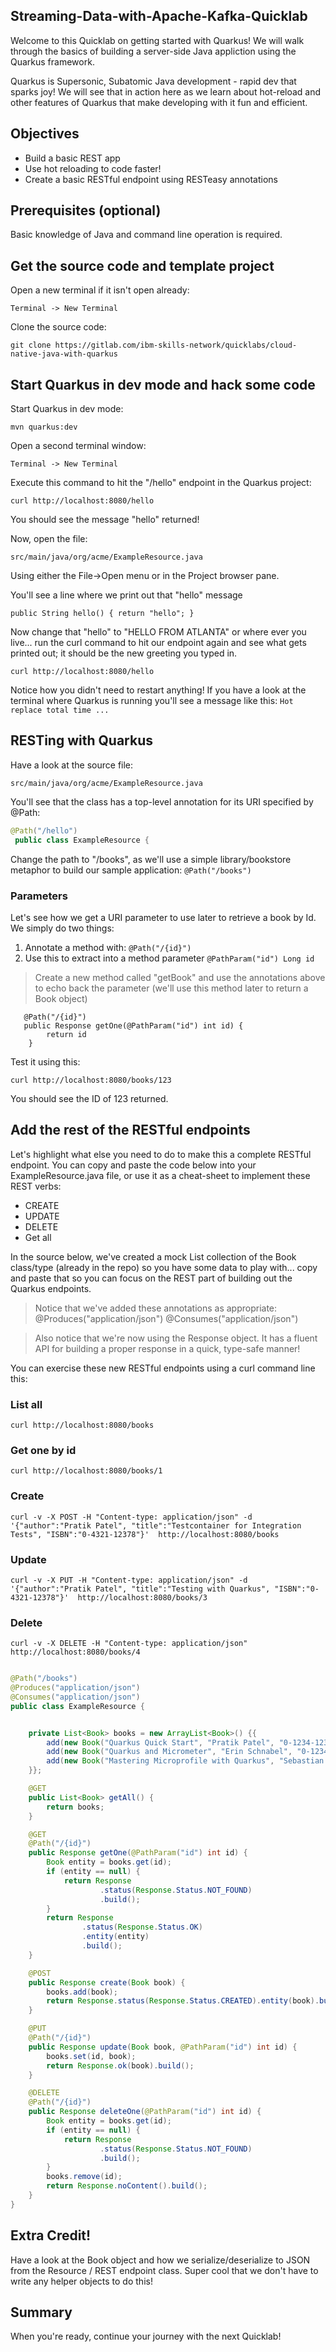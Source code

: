 ## Streaming-Data-with-Apache-Kafka-Quicklab 

Welcome to this Quicklab on getting started with Quarkus! We will walk through the basics of building a server-side Java appliction using the Quarkus framework.

Quarkus is Supersonic, Subatomic Java development - rapid dev that sparks joy! We will see that in action here as we learn about hot-reload and other features of Quarkus that make developing with it fun and efficient.

## Objectives
* Build a basic REST app 
* Use hot reloading to code faster!
* Create a basic RESTful endpoint using RESTeasy annotations

## Prerequisites (optional)
Basic knowledge of Java and command line operation is required. 

## Get the source code and template project

Open a new terminal if it isn't open already:

`Terminal -> New Terminal`

Clone the source code:

`git clone https://gitlab.com/ibm-skills-network/quicklabs/cloud-native-java-with-quarkus`

## Start Quarkus in dev mode and hack some code

Start Quarkus in dev mode:

`mvn quarkus:dev`

Open a second terminal window:

`Terminal -> New Terminal`

Execute this command to hit the "/hello" endpoint in the Quarkus project:

`curl http://localhost:8080/hello`

You should see the message "hello" returned!

Now, open the file:

`src/main/java/org/acme/ExampleResource.java`

Using either the File->Open menu or in the Project browser pane.

You'll see a line where we print out that "hello" message 

`public String hello() {
         return "hello";
     }`

Now change that "hello" to "HELLO FROM ATLANTA"  or where ever you live... run the curl command to hit our endpoint again and see what gets printed out; it should be the new greeting you typed in.

`curl http://localhost:8080/hello`

Notice how you didn't need to restart anything! If you have a look at the terminal where Quarkus is running you'll see a message like this:
`Hot replace total time ...`

## RESTing with Quarkus

Have a look at the source file:

`src/main/java/org/acme/ExampleResource.java`

You'll see that the class has a top-level annotation for its URI specified by @Path:

```java
@Path("/hello")
 public class ExampleResource {
```

Change the path to "/books", as we'll use a simple library/bookstore metaphor to build our sample application:
 `@Path("/books")`

### Parameters

Let's see how we get a URI parameter to use later to retrieve a book by Id. We simply do two things:
1. Annotate a method with: `@Path("/{id}")`
2. Use this to extract into a method parameter `@PathParam("id") Long id`

> Create a new method called "getBook" and use the annotations above to echo back the parameter (we'll use this method later to return a Book object)

```
   @Path("/{id}")
   public Response getOne(@PathParam("id") int id) {
        return id
    }
```

Test it using this:

`curl http://localhost:8080/books/123`

You should see the ID of 123 returned.

## Add the rest of the RESTful endpoints

Let's highlight what else you need to do to make this a complete RESTful endpoint. You can copy and paste the code below into your ExampleResource.java file, or use it as a cheat-sheet to implement these REST verbs:
* CREATE
* UPDATE
* DELETE
* Get all

In the source below, we've created a mock List collection of the Book class/type (already in the repo) so you have some data to play with... copy and paste that so you can focus on the REST part of building out the Quarkus endpoints.

> Notice that we've added these annotations as appropriate:
> @Produces("application/json") 
> @Consumes("application/json")

> Also notice that we're now using the Response object. It has a fluent API for building a proper response in a quick, type-safe manner!

You can exercise these new RESTful endpoints using a curl command line this:

### List all
`curl http://localhost:8080/books`

### Get one by id
`curl http://localhost:8080/books/1`

### Create
`curl -v -X POST -H "Content-type: application/json" -d '{"author":"Pratik Patel", "title":"Testcontainer for Integration Tests", "ISBN":"0-4321-12378"}'  http://localhost:8080/books`

### Update
`curl -v -X PUT -H "Content-type: application/json" -d '{"author":"Pratik Patel", "title":"Testing with Quarkus", "ISBN":"0-4321-12378"}'  http://localhost:8080/books/3`

### Delete
`curl -v -X DELETE -H "Content-type: application/json" http://localhost:8080/books/4`



```java

@Path("/books")
@Produces("application/json")
@Consumes("application/json")
public class ExampleResource {


    private List<Book> books = new ArrayList<Book>() {{
        add(new Book("Quarkus Quick Start", "Pratik Patel", "0-1234-12345")) ;
        add(new Book("Quarkus and Micrometer", "Erin Schnabel", "0-1234-54321")) ;
        add(new Book("Mastering Microprofile with Quarkus", "Sebastian Daschner", "0-1234-34522")) ;
    }};

    @GET
    public List<Book> getAll() {
        return books;
    }

    @GET
    @Path("/{id}")
    public Response getOne(@PathParam("id") int id) {
        Book entity = books.get(id);
        if (entity == null) {
            return Response
                    .status(Response.Status.NOT_FOUND)
                    .build();
        }
        return Response
                .status(Response.Status.OK)
                .entity(entity)
                .build();
    }

    @POST
    public Response create(Book book) {
        books.add(book);
        return Response.status(Response.Status.CREATED).entity(book).build();
    }

    @PUT
    @Path("/{id}")
    public Response update(Book book, @PathParam("id") int id) {
        books.set(id, book);
        return Response.ok(book).build();
    }

    @DELETE
    @Path("/{id}")
    public Response deleteOne(@PathParam("id") int id) {
        Book entity = books.get(id);
        if (entity == null) {
            return Response
                    .status(Response.Status.NOT_FOUND)
                    .build();
        }
        books.remove(id);
        return Response.noContent().build();
    }
}


```

## Extra Credit!

Have a look at the Book object and how we serialize/deserialize to JSON from the Resource / REST endpoint class. Super cool that we don't have to write any helper objects to do this!

## Summary 

When you're ready, continue your journey with the next Quicklab!
